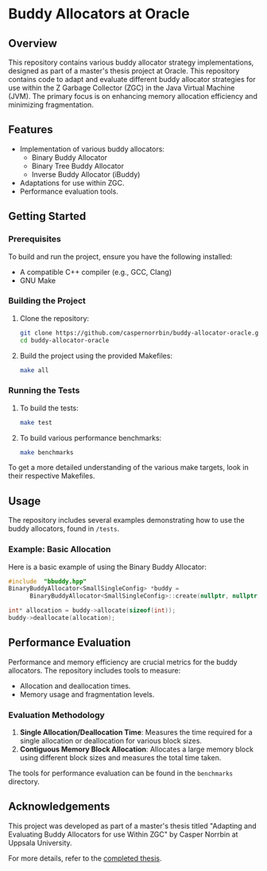 
# Buddy Allocators at Oracle

## Overview

This repository contains various buddy allocator strategy implementations, designed as part of a master's thesis project at Oracle. This repository contains code to adapt and evaluate different buddy allocator strategies for use within the Z Garbage Collector (ZGC) in the Java Virtual Machine (JVM). The primary focus is on enhancing memory allocation efficiency and minimizing fragmentation.

## Features

- Implementation of various buddy allocators:
  - Binary Buddy Allocator
  - Binary Tree Buddy Allocator
  - Inverse Buddy Allocator (iBuddy)
- Adaptations for use within ZGC.
- Performance evaluation tools.

## Getting Started

### Prerequisites

To build and run the project, ensure you have the following installed:

- A compatible C++ compiler (e.g., GCC, Clang)
- GNU Make

### Building the Project

1. Clone the repository:
   ```bash
   git clone https://github.com/caspernorrbin/buddy-allocator-oracle.git
   cd buddy-allocator-oracle
   ```
2. Build the project using the provided Makefiles:
   ```bash
   make all
   ```

### Running the Tests
1.  To build the tests:
    ```bash
    make test
    ``` 
    
2.  To build various performance benchmarks:
    ```bash
    make benchmarks
    ``` 

To get a more detailed understanding of the various make targets, look in their respective Makefiles.

## Usage

The repository includes several examples demonstrating how to use the buddy allocators, found in `/tests`.

### Example: Basic Allocation

Here is a basic example of using the Binary Buddy Allocator:

```cpp
#include  "bbuddy.hpp"
BinaryBuddyAllocator<SmallSingleConfig> *buddy =
      BinaryBuddyAllocator<SmallSingleConfig>::create(nullptr, nullptr, 10, false);

int* allocation = buddy->allocate(sizeof(int));
buddy->deallocate(allocation);
```

## Performance Evaluation

Performance and memory efficiency are crucial metrics for the buddy allocators. The repository includes tools to measure:

-   Allocation and deallocation times.
-   Memory usage and fragmentation levels.

### Evaluation Methodology

1.  **Single Allocation/Deallocation Time**: Measures the time required for a single allocation or deallocation for various block sizes.
2.  **Contiguous Memory Block Allocation**: Allocates a large memory block using different block sizes and measures the total time taken.

The tools for performance evaluation can be found in the `benchmarks` directory.

## Acknowledgements

This project was developed as part of a master's thesis titled "Adapting and Evaluating Buddy Allocators for use Within ZGC" by Casper Norrbin at Uppsala University.

For more details, refer to the [completed thesis](https://github.com/caspernorrbin/master-thesis-oracle).